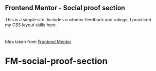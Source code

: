 ## Frontend Mentor - Social proof section

This is a simple site. Includes customer feedback and ratings.
I practiced my CSS layout skills here.

#

Idea taken from [Frontend Mentor](https://www.frontendmentor.io/challenges/social-proof-section-6e0qTv_bA)
# FM-social-proof-section
